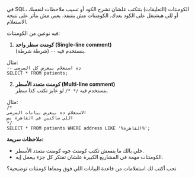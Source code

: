 في SQL، الكومنتات (التعليقات) بتتكتب علشان تشرح الكود أو تسيب ملاحظات لنفسك أو للي هيشتغل على الكود بعدك. الكومنتات مش بتتنفذ، يعني مش بتأثر على نتيجة الاستعلام.

فيه نوعين من الكومنتات:

1. **كومنت سطر واحد (Single-line comment)**  
بنستخدم فيه `--` (شرطة شرطة).  

مثال:  
`-- ده استعلام بيعرض كل المرضى`  
`SELECT * FROM patients;`  

2. **كومنت متعدد الأسطر (Multi-line comment)**  
بنستخدم فيه `/* */` لو عايز تكتب كذا سطر.  

مثال:  
`/*`  
`الاستعلام ده بيعرض بيانات المرضى`  
`اللي ساكنين في القاهرة بس`  
`*/`  
`SELECT * FROM patients WHERE address LIKE '%القاهرة%';`  

**ملاحظات سريعة:**  
- خلي بالك ما ينفعش تكتب كومنت جوه كومنت متعدد الأسطر.  
- الكومنتات مهمة في المشاريع الكبيرة علشان تفتكر كل جزء بيعمل إيه.  

تحب أكتب لك استعلامات من قاعدة البيانات اللي فوق ومعاها كومنتات توضيحية؟